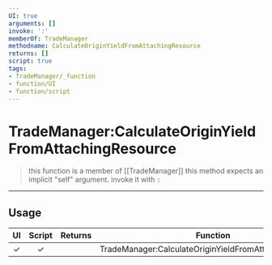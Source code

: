 ```yaml
---
UI: true
arguments: []
invoke: ':'
memberOf: TradeManager
methodname: CalculateOriginYieldFromAttachingResource
returns: []
script: true
tags:
- TradeManager/_function
- function/UI
- function/script
---
```

# TradeManager:CalculateOriginYieldFromAttachingResource
> this function is a member of [[TradeManager]]
> this method expects an implicit "self" argument. invoke it with `:`
-----
## Usage
|  UI | Script | Returns | Function | Arguments |
|:---:|:------:|-------:|:--------:|:---------|
|✓|✓||TradeManager:CalculateOriginYieldFromAttachingResource||
